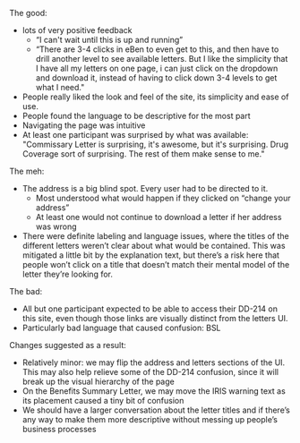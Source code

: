 The good:

* lots of very positive feedback 
    * “I can't wait until this is up and running”
    * “There are 3-4 clicks in eBen to even get to this, and then have to drill another level to see available letters. But I like the simplicity that I have all my letters on one page, i can just click on the dropdown and download it, instead of having to click down 3-4 levels to get what I need."
* People really liked the look and feel of the site, its simplicity and ease of use.
* People found the language to be descriptive for the most part
* Navigating the page was intuitive
* At least one participant was surprised by what was available: "Commissary Letter is surprising, it's awesome, but it's surprising. Drug Coverage sort of surprising. The rest of them make sense to me."

The meh: 

* The address is a big blind spot. Every user had to be directed to it.
    * Most understood what would happen if they clicked on “change your address” 
    * At least one would not continue to download a letter if her address was wrong
* There were definite labeling and language issues, where the titles of the different letters weren’t clear about what would be contained. This was mitigated a little bit by the explanation text, but there’s a risk here that people won’t click on a title that doesn’t match their mental model of the letter they’re looking for.

The bad:

* All but one participant expected to be able to access their DD-214 on this site, even though those links are visually distinct from the letters UI. 
* Particularly bad language that caused confusion: BSL 

Changes suggested as a result:

* Relatively minor: we may flip the address and letters sections of the UI. This may also help relieve some of the DD-214 confusion, since it will break up the visual hierarchy of the page
* On the Benefits Summary Letter, we may move the IRIS warning text as its placement caused a tiny bit of confusion
* We should have a larger conversation about the letter titles and if there’s any way to make them more descriptive without messing up people’s business processes



